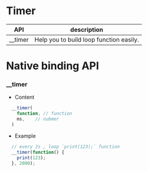 # Timer


| API | description |
| --- | --- |
| __timer | Help you to build loop function easily. |

# Native binding API  


### __timer

* Content

``` js
  __timer(
    function, // function
    ms,    // nubmer
  )

```

* Example

``` js
  // every 2s , loop `print(123);` function
  __timer(function() {
    print(123);
  }, 2000);

```